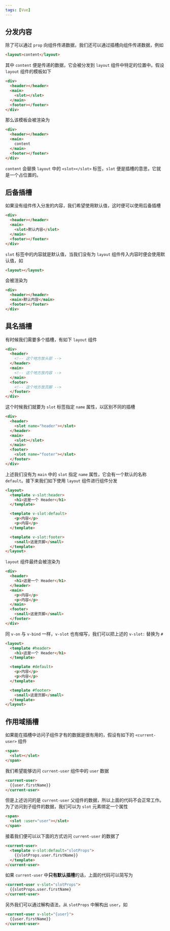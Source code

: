```yaml
---
tags: [Vue]
---
```


## 分发内容

除了可以通过 `prop` 向组件传递数据，我们还可以通过插槽向组件传递数据，例如

```html
<layout>content</layout>
```

其中 `content` 便是传递的数据，它会被分发到 `layout` 组件中特定的位置中。假设 `layout` 组件的模板如下

```html
<div>
  <header></header>
  <main>
    <slot></slot>
  </main>
  <footer></footer>
</div>
```

那么该模板会被渲染为

```html
<div>
  <header></header>
  <main>
	content
  </main>
  <footer></footer>
</div>
```

`content` 会替换 `layout` 中的 `<slot></slot>` 标签，`slot` 便是插槽的意思，它就是一个占位置的。

## 后备插槽

如果没有组件传入分发的内容，我们希望使用默认值，这时便可以使用后备插槽

```html
<div>
  <header></header>
  <main>
    <slot>默认内容</slot>
  </main>
  <footer></footer>
</div>
```

`slot` 标签中的内容就是默认值，当我们没有为 `layout` 组件传入内容时便会使用默认值，如

```html
<layout></layout>
```

会被渲染为

```html
<div>
  <header></header>
  <main>默认内容</main>
  <footer></footer>
</div>
```

## 具名插槽

有时候我们需要多个插槽，有如下 `layout` 组件

```html
<div>
  <header>
    <!-- 这个地方放头部 -->
  </header>
  <main>
    <!-- 这个地方放内容 -->
  </main>
  <footer>
    <!-- 这个地方放页脚 -->
  </footer>
</div>
```

这个时候我们就要为 `slot` 标签指定 `name` 属性，以区别不同的插槽

```html
<div>
  <header>
    <slot name="header"></slot>
  </header>
  <main>
    <slot></slot>
  </main>
  <footer>
    <slot name="footer"></slot>
  </footer>
</div>
```

上述我们没有为 `main` 中的 `slot` 指定 `name` 属性，它会有一个默认的名称 `default`。接下来我们如下使用 `layout` 组件进行组件分发

```html
<layout>
  <template v-slot:header>
    <h1>这是一个 Header</h1>
  </template>

  <template v-slot:default>
    <p>内容</p>
    <p>内容</p>
  </template>

  <template v-slot:footer>
    <small>这是页脚</small>
  </template>
</layout>
```

`layout` 组件最终会被渲染为

```html
<div>
  <header>
    <h1>这是一个 Header</h1>
  </header>
  <main>
    <p>内容</p>
    <p>内容</p>
  </main>
  <footer>
    <small>这是页脚</small>
  </footer>
</div>
```

同 `v-on` 与 `v-bind` 一样，`v-slot` 也有缩写，我们可以把上述的 `v-slot:` 替换为 `#`

```html
<layout>
  <template #header>
    <h1>这是一个 Header</h1>
  </template>

  <template #default>
    <p>内容</p>
    <p>内容</p>
  </template>

  <template #footer>
    <small>这是页脚</small>
  </template>
</layout>
```

## 作用域插槽

如果能在插槽中访问子组件才有的数据是很有用的，假设有如下的 `<current-user>` 组件

```html
<span>
  <slot></slot>
</span>
```

我们希望能够访问 `current-user` 组件中的 `user` 数据

```html
<current-user>
  {{user.firstName}}
</current-user>
```

但是上述访问的是 `current-user` 父组件的数据，所以上面的代码不会正常工作。为了访问到子组件的数据，我们可以为 `slot` 元素绑定一个属性

```html
<span>
  <slot :user="user"></slot>
</span>
```

接着我们便可以以下面的方式访问 `current-user` 的数据了

```html
<current-user>
  <template v-slot:default="slotProps">
    {{slotProps.user.firstName}}
  </template>
</current-user>
```

如果 `current-user` 中**只有默认插槽**的话，上面的代码可以简写为

```html
<current-user v-slot="slotProps">
  {{slotProps.user.firstName}
</current-user>
```

另外我们可以通过解构语法，从 `slotProps` 中解构出 `user`，如

```html
<current-user v-slot="{user}">
  {{user.firstName}}
</current-user>
```
